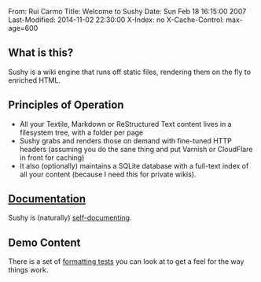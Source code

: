From: Rui Carmo
Title: Welcome to Sushy
Date: Sun Feb 18 16:15:00 2007
Last-Modified: 2014-11-02 22:30:00
X-Index: no
X-Cache-Control: max-age=600

## What is this?

Sushy is a wiki engine that runs off static files, rendering them on the fly to enriched HTML.

## Principles of Operation

* All your Textile, Markdown or ReStructured Text content lives in a filesystem tree, with a folder per page
* Sushy grabs and renders those on demand with fine-tuned HTTP headers (assuming you do the sane thing and put Varnish or CloudFlare in front for caching)
* It also (optionally) maintains a SQLite database with a full-text index of all your content (because I need this for private wikis).

## [Documentation](docs)

Sushy is (naturally) [self-documenting](docs).

## Demo Content

There is a set of [formatting tests](tests) you can look at to get a feel for the way things work.
